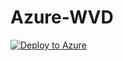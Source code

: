 # Azure-WVD
[![Deploy to Azure](https://aka.ms/deploytoazurebutton)](https://portal.azure.com/#create/Microsoft.Template/uri/https%3A%2F%2Fgithub.com%2FArcusIT%2FAzure-WVD%2Fblob%2Fmain%2FDeploy_WVD.json)
